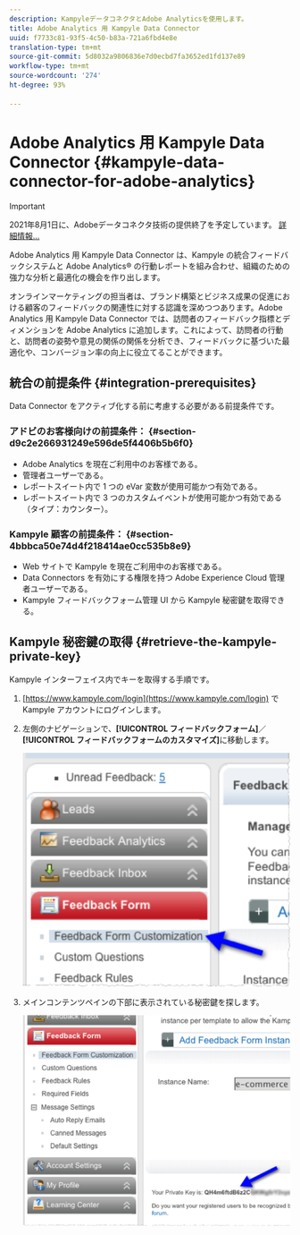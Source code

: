 ```yaml
---
description: KampyleデータコネクタとAdobe Analyticsを使用します。
title: Adobe Analytics 用 Kampyle Data Connector
uuid: f7733c81-93f5-4c50-b83a-721a6fbd4e8e
translation-type: tm+mt
source-git-commit: 5d8032a9806836e7d0ecbd7fa3652ed1fd137e89
workflow-type: tm+mt
source-wordcount: '274'
ht-degree: 93%

---
```



# Adobe Analytics 用 Kampyle Data Connector {#kampyle-data-connector-for-adobe-analytics}

>[!IMPORTANT]
>
>2021年8月1日に、Adobeデータコネクタ技術の提供終了を予定しています。 [詳細情報...](/help/import/data-connectors/data-connectors-eol.md)

Adobe Analytics 用 Kampyle Data Connector は、Kampyle の統合フィードバックシステムと Adobe Analytics® の行動レポートを組み合わせ、組織のための強力な分析と最適化の機会を作り出します。

オンラインマーケティングの担当者は、ブランド構築とビジネス成果の促進における顧客のフィードバックの関連性に対する認識を深めつつあります。Adobe Analytics 用 Kampyle Data Connector では、訪問者のフィードバック指標とディメンションを Adobe Analytics に追加します。これによって、訪問者の行動と、訪問者の姿勢や意見の関係の関係を分析でき、フィードバックに基づいた最適化や、コンバージョン率の向上に役立てることができます。

## 統合の前提条件 {#integration-prerequisites}

Data Connector をアクティブ化する前に考慮する必要がある前提条件です。

### アドビのお客様向けの前提条件： {#section-d9c2e266931249e596de5f4406b5b6f0}

* Adobe Analytics を現在ご利用中のお客様である。
* 管理者ユーザーである。
* レポートスイート内で 1 つの eVar 変数が使用可能かつ有効である。
* レポートスイート内で 3 つのカスタムイベントが使用可能かつ有効である（タイプ：カウンター）。

### Kampyle 顧客の前提条件： {#section-4bbbca50e74d4f218414ae0cc535b8e9}

* Web サイトで Kampyle を現在ご利用中のお客様である。
* Data Connectors を有効にする権限を持つ Adobe Experience Cloud 管理者ユーザーである。
* Kampyle フィードバックフォーム管理 UI から Kampyle 秘密鍵を取得できる。

## Kampyle 秘密鍵の取得 {#retrieve-the-kampyle-private-key}

Kampyle インターフェイス内でキーを取得する手順です。

1. [https://www.kampyle.com/login](https://www.kampyle.com/login) で Kampyle アカウントにログインします。
1. 左側のナビゲーションで、**[!UICONTROL フィードバックフォーム]**／**[!UICONTROL フィードバックフォームのカスタマイズ]**&#x200B;に移動します。

   ![](assets/retrieve_key1.png)

1. メインコンテンツペインの下部に表示されている秘密鍵を探します。

   ![](assets/retrieve_key2.png)

